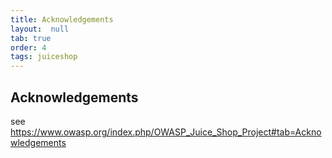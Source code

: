```yaml
---
title: Acknowledgements
layout:  null
tab: true
order: 4
tags: juiceshop
---
```


## Acknowledgements

see
<https://www.owasp.org/index.php/OWASP_Juice_Shop_Project#tab=Acknowledgements>


